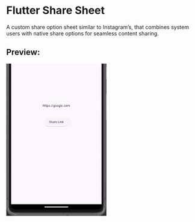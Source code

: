 # Flutter Share Sheet

A custom share option sheet similar to Instagram’s, that combines system users with native share options for seamless content sharing.


## Preview:
![prev](https://github.com/idealittechno-com/flutter_share_sheet/blob/main/media/prev.gif)


